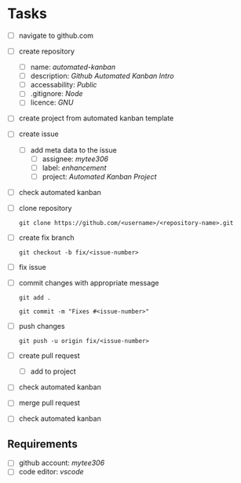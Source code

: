 # Tasks

- [ ] navigate to github.com
- [ ] create repository
  - [ ] name: _automated-kanban_
  - [ ] description: _Github Automated Kanban Intro_
  - [ ] accessability: _Public_
  - [ ] .gitignore: _Node_
  - [ ] licence: _GNU_
- [ ] create project from automated kanban template
- [ ] create issue
  - [ ] add meta data to the issue
    - [ ] assignee: _mytee306_
    - [ ] label: _enhancement_
    - [ ] project: _Automated Kanban Project_
- [ ] check automated kanban
- [ ] clone repository

  `git clone https://github.com/<username>/<repository-name>.git`

- [ ] create fix branch

  `git checkout -b fix/<issue-number>`

- [ ] fix issue
- [ ] commit changes with appropriate message

  `git add .`

  `git commit -m "Fixes #<issue-number>"`

- [ ] push changes

  `git push -u origin fix/<issue-number>`

- [ ] create pull request
  - [ ] add to project
- [ ] check automated kanban
- [ ] merge pull request
- [ ] check automated kanban

## Requirements

- [ ] github account: _mytee306_
- [ ] code editor: _vscode_
